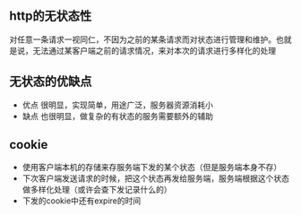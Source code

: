 ## http的无状态性
对任意一条请求一视同仁，不因为之前的某条请求而对状态进行管理和维护。也就是说，无法通过某客户端之前的请求情况，来对本次的请求进行多样化的处理

## 无状态的优缺点
- 优点 很明显，实现简单，用途广泛，服务器资源消耗小
- 缺点 也很明显，做复杂的有状态的服务需要额外的辅助

## cookie
- 使用客户端本机的存储来存服务端下发的某个状态（但是服务端本身不存）
- 下次客户端发送请求的时候，把这个状态再发给服务端，服务端根据这个状态做多样化处理（或许会查下发记录什么的）
- 下发的cookie中还有expire的时间